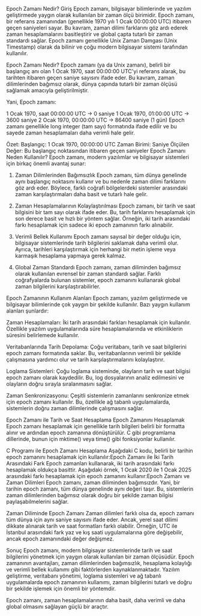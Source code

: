 Epoch Zamanı Nedir?
Giriş
Epoch zamanı, bilgisayar bilimlerinde ve yazılım geliştirmede yaygın olarak kullanılan bir zaman ölçü birimidir. Epoch zamanı, bir referans zamanından (genellikle 1970 yılı 1 Ocak 00:00:00 UTC) itibaren geçen saniyeleri sayar. Bu kavram, zaman dilimi farklarını göz ardı ederek zaman hesaplamalarını basitleştirir ve global çapta tutarlı bir zaman standardı sağlar. Epoch zamanı genellikle Unix Zaman Damgası (Unix Timestamp) olarak da bilinir ve çoğu modern bilgisayar sistemi tarafından kullanılır.

Epoch Zamanı Nedir?
Epoch zamanı (ya da Unix zamanı), belirli bir başlangıç anı olan 1 Ocak 1970, saat 00:00:00 UTC'yi referans alarak, bu tarihten itibaren geçen saniye sayısını ifade eder. Bu kavram, zaman dilimlerinden bağımsız olarak, dünya çapında tutarlı bir zaman ölçüsü sağlamak amacıyla geliştirilmiştir.

Yani, Epoch zamanı:

1 Ocak 1970, saat 00:00:00 UTC → 0 saniye
1 Ocak 1970, 01:00:00 UTC → 3600 saniye
2 Ocak 1970, 00:00:00 UTC → 86400 saniye (1 gün)
Epoch zamanı genellikle long integer (tam sayı) formatında ifade edilir ve bu sayede zaman hesaplamaları daha verimli hale gelir.

Özet:
Başlangıç: 1 Ocak 1970, 00:00:00 UTC
Zaman Birimi: Saniye
Ölçülen Değer: Bu başlangıç noktasından itibaren geçen saniyeler
Epoch Zamanı Neden Kullanılır?
Epoch zamanı, modern yazılımlar ve bilgisayar sistemleri için birkaç önemli avantaj sunar:

1. Zaman Dilimlerinden Bağımsızlık
Epoch zamanı, tüm dünya genelinde aynı başlangıç noktasını kullanır ve bu nedenle zaman dilimi farklarını göz ardı eder. Böylece, farklı coğrafi bölgelerdeki sistemler arasındaki zaman karşılaştırmaları daha basit ve tutarlı hale gelir.

2. Zaman Hesaplamalarının Kolaylaştırılması
Epoch zamanı, bir tarih ve saat bilgisini bir tam sayı olarak ifade eder. Bu, tarih farklarını hesaplamak için son derece basit ve hızlı bir yöntem sağlar. Örneğin, iki tarih arasındaki farkı hesaplamak için sadece iki epoch zamanının farkı alınabilir.

3. Verimli Bellek Kullanımı
Epoch zamanı sayısal bir değer olduğu için, bilgisayar sistemlerinde tarih bilgilerini saklamak daha verimli olur. Ayrıca, tarihleri karşılaştırmak için herhangi bir metin işleme veya karmaşık hesaplama yapmaya gerek kalmaz.

4. Global Zaman Standardı
Epoch zamanı, zaman diliminden bağımsız olarak kullanılan evrensel bir zaman standardı sağlar. Farklı coğrafyalarda bulunan sistemler, epoch zamanını kullanarak global zaman bilgilerini karşılaştırabilirler.

Epoch Zamanının Kullanım Alanları
Epoch zamanı, yazılım geliştirmede ve bilgisayar bilimlerinde çok yaygın bir şekilde kullanılır. Bazı yaygın kullanım alanları şunlardır:

Zaman Hesaplamaları: İki tarih arasındaki farkları hesaplamak için kullanılır. Özellikle yazılım uygulamalarında süre hesaplamalarında ve etkinliklerin süresini belirlemede kullanılır.

Veritabanlarında Tarih Depolama: Çoğu veritabanı, tarih ve saat bilgilerini epoch zamanı formatında saklar. Bu, veritabanlarının verimli bir şekilde çalışmasına yardımcı olur ve tarih karşılaştırmalarını kolaylaştırır.

Loglama Sistemleri: Çoğu loglama sisteminde, olayların tarih ve saat bilgisi epoch zamanı olarak kaydedilir. Bu, log dosyalarının analiz edilmesini ve olayların doğru sırayla sıralanmasını sağlar.

Zaman Senkronizasyonu: Çeşitli sistemlerin zamanlarını senkronize etmek için epoch zamanı kullanılır. Bu, özellikle ağ tabanlı uygulamalarda, sistemlerin doğru zaman dilimlerinde çalışmasını sağlar.

Epoch Zamanı ile Tarih ve Saat Hesaplama
Epoch Zamanını Hesaplamak
Epoch zamanı hesaplamak için genellikle tarih bilgileri belirli bir formatta alınır ve ardından epoch zamanına dönüştürülür. C gibi programlama dillerinde, bunun için mktime() veya time() gibi fonksiyonlar kullanılır.

C Programı ile Epoch Zamanı Hesaplama
Aşağıdaki C kodu, belirli bir tarihin epoch zamanını hesaplamak için kullanılır:Epoch Zamanı ile İki Tarih Arasındaki Fark
Epoch zamanları kullanarak, iki tarih arasındaki farkı hesaplamak oldukça basittir. Aşağıdaki örnek, 1 Ocak 2020 ile 1 Ocak 2025 arasındaki farkı hesaplamak için epoch zamanını kullanır:Epoch Zamanı ve Zaman Dilimleri
Epoch zamanı, zaman diliminden bağımsızdır. Yani, bir tarihin epoch zamanı, tüm dünya genelinde aynı değeri taşır. Bu, sistemlerin zaman dilimlerinden bağımsız olarak doğru bir şekilde zaman bilgisi paylaşabilmelerini sağlar.

Zaman Diliminde Epoch Zamanı
Zaman dilimleri farklı olsa da, epoch zamanı tüm dünya için aynı saniye sayısını ifade eder. Ancak, yerel saat dilimi dikkate alınarak tarih ve saat formatları farklı olabilir. Örneğin, UTC ile İstanbul arasındaki fark yaz ve kış saati uygulamalarına göre değişebilir, ancak epoch zamanındaki değer değişmez.

Sonuç
Epoch zamanı, modern bilgisayar sistemlerinde tarih ve saat bilgilerini yönetmek için yaygın olarak kullanılan bir zaman ölçüsüdür. Epoch zamanının avantajları, zaman dilimlerinden bağımsızlık, hesaplama kolaylığı ve verimli bellek kullanımı gibi faktörlerden kaynaklanmaktadır. Yazılım geliştirme, veritabanı yönetimi, loglama sistemleri ve ağ tabanlı uygulamalarda epoch zamanının kullanımı, zaman bilgilerini tutarlı ve doğru bir şekilde işlemek için önemli bir yöntemdir.

Epoch zamanı, zaman hesaplamalarının daha basit, daha verimli ve daha global olmasını sağlayan güçlü bir araçtır.

